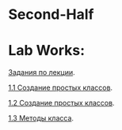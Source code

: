 # Second-Half

# Lab Works:

[Задания по лекции](/LectionT.ipynb).

[1.1 Создание простых классов](/Task_1_1_1.ipynb).

[1.2 Создание простых классов](/Task_1_2_1.ipynb).

[1.3 Методы класса]().
